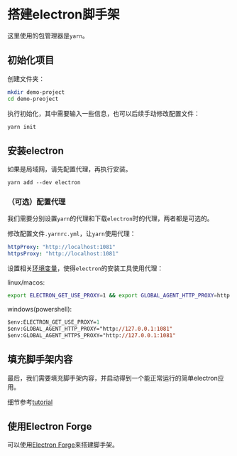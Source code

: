 # 搭建electron脚手架

这里使用的包管理器是`yarn`。

## 初始化项目

创建文件夹：

```bash
mkdir demo-project
cd demo-preoject
```

执行初始化，其中需要输入一些信息，也可以后续手动修改配置文件：

```bash
yarn init
```

## 安装electron

如果是局域网，请先配置代理，再执行安装。

```
yarn add --dev electron
```

### （可选）配置代理

我们需要分别设置`yarn`的代理和下载`electron`时的代理，两者都是可选的。

修改配置文件`.yarnrc.yml`，让`yarn`使用代理：

```yml
httpProxy: "http://localhost:1081"
httpsProxy: "http://localhost:1081"
```

设置相关[环境变量](https://www.electronjs.org/zh/docs/latest/tutorial/installation#%E4%BB%A3%E7%90%86)，使得`electron`的安装工具使用代理：

linux/macos:

```bash
export ELECTRON_GET_USE_PROXY=1 && export GLOBAL_AGENT_HTTP_PROXY=http://127.0.0.1:1081 && export GLOBAL_AGENT_HTTPS_PROXY=http://127.0.0.1:1081
```

windows(powershell):

```ps
$env:ELECTRON_GET_USE_PROXY=1
$env:GLOBAL_AGENT_HTTP_PROXY="http://127.0.0.1:1081"
$env:GLOBAL_AGENT_HTTPS_PROXY="http://127.0.0.1:1081"
```

## 填充脚手架内容

最后，我们需要填充脚手架内容，并启动得到一个能正常运行的简单electron应用。

细节参考[tutorial](https://www.electronjs.org/zh/docs/latest/tutorial/)

## 使用Electron Forge

可以使用[Electron Forge](https://electronforge.io/)来搭建脚手架。
